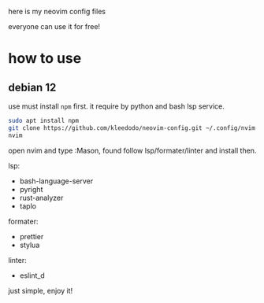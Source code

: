here is my neovim config files

everyone can use it for free!

# how to use

## debian 12

use must install `npm` first. it require by python and bash lsp service.

```sh
sudo apt install npm
git clone https://github.com/kleedodo/neovim-config.git ~/.config/nvim
nvim
```

open nvim and type :Mason, found follow lsp/formater/linter and install then.

lsp:
- bash-language-server
- pyright
- rust-analyzer
- taplo

formater:
- prettier
- stylua

linter:
- eslint_d

just simple, enjoy it!
